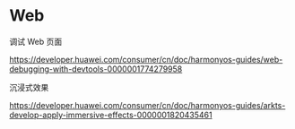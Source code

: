 # Web

调试 Web 页面

https://developer.huawei.com/consumer/cn/doc/harmonyos-guides/web-debugging-with-devtools-0000001774279958


沉浸式效果

https://developer.huawei.com/consumer/cn/doc/harmonyos-guides/arkts-develop-apply-immersive-effects-0000001820435461